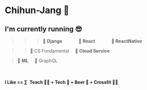 # Chihun-Jang 👋 


## I'm currently running 😎
>> > 🐥 **Django**  &nbsp;&nbsp;&nbsp;&nbsp;&nbsp;&nbsp;&nbsp;&nbsp;&nbsp;&nbsp;&nbsp; 🐤 **React** &nbsp;&nbsp;&nbsp;&nbsp;&nbsp;&nbsp;&nbsp;&nbsp;&nbsp;&nbsp;&nbsp; 🍳 **ReactNative**

>> 🐣 CS Fundamental  &nbsp;&nbsp;&nbsp;  🐣 **Cloud Service**

> 🥚 **ML** &nbsp;&nbsp;&nbsp; 🐣 GraphQL

<br>

#### I Like  ==  ∑ &nbsp;Teach&nbsp;👨‍🏫 + Tech&nbsp;🎁 +  Beer&nbsp;🍻 + Crossfit&nbsp;🏋️‍♀️
